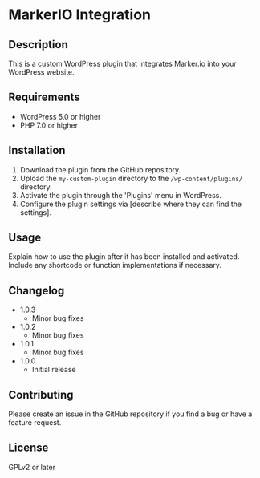 # MarkerIO Integration

## Description

This is a custom WordPress plugin that integrates Marker.io into your WordPress website.

## Requirements

- WordPress 5.0 or higher
- PHP 7.0 or higher

## Installation

1. Download the plugin from the GitHub repository.
2. Upload the `my-custom-plugin` directory to the `/wp-content/plugins/` directory.
3. Activate the plugin through the 'Plugins' menu in WordPress.
4. Configure the plugin settings via [describe where they can find the settings].

## Usage

Explain how to use the plugin after it has been installed and activated. Include any shortcode or function implementations if necessary.


## Changelog
- 1.0.3
    - Minor bug fixes
- 1.0.2
    - Minor bug fixes
- 1.0.1
    - Minor bug fixes
- 1.0.0
    - Initial release

## Contributing

Please create an issue in the GitHub repository if you find a bug or have a feature request.

## License

GPLv2 or later